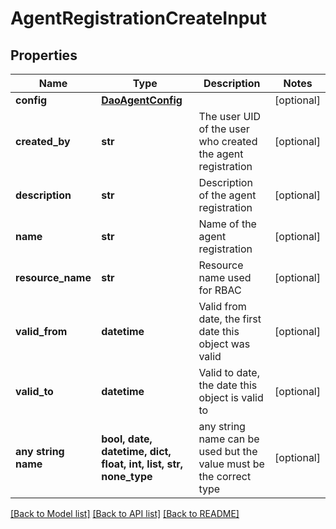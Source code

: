 # AgentRegistrationCreateInput


## Properties
Name | Type | Description | Notes
------------ | ------------- | ------------- | -------------
**config** | [**DaoAgentConfig**](DaoAgentConfig.md) |  | [optional] 
**created_by** | **str** | The user UID of the user who created the agent registration | [optional] 
**description** | **str** | Description of the agent registration | [optional] 
**name** | **str** | Name of the agent registration | [optional] 
**resource_name** | **str** | Resource name used for RBAC | [optional] 
**valid_from** | **datetime** | Valid from date, the first date this object was valid | [optional] 
**valid_to** | **datetime** | Valid to date, the date this object is valid to | [optional] 
**any string name** | **bool, date, datetime, dict, float, int, list, str, none_type** | any string name can be used but the value must be the correct type | [optional]

[[Back to Model list]](../README.md#documentation-for-models) [[Back to API list]](../README.md#documentation-for-api-endpoints) [[Back to README]](../README.md)


